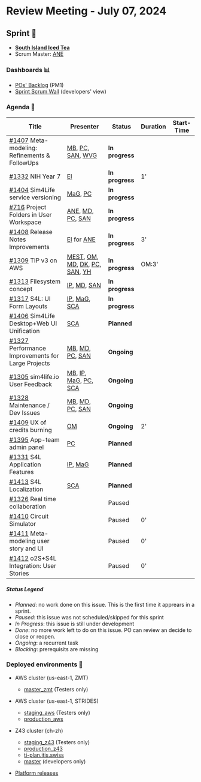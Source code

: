 # Review Meeting - July 07, 2024


## Sprint 🏃
- [**South Island Iced Tea**](https://www.wowhead.com/item=62672/south-island-iced-tea)
- Scrum Master: [ANE]

### Dashboards 📊

- [POs' Backlog](https://github.com/orgs/ITISFoundation/projects/15/views/14) (PM1)
- [Sprint Scrum Wall](https://github.com/orgs/ITISFoundation/projects/15/views/11) (developers' view)

### Agenda 📝

| Title                                               | Presenter                                          | Status          | Duration | Start-Time |
|-----------------------------------------------------|----------------------------------------------------|-----------------|----------|------------|
| [#1407] Meta-modeling: Refinements & FollowUps      | [MB], [PC], [SAN], [WVG]                           | **In progress** |          |            |
| [#1332] NIH Year 7                                  | [EI]                                               | **In progress** | 1'         |          |
| [#1404] Sim4Life service versioning                 | [MaG], [PC]                                        | **In progress** |          |            |
| [#716] Project Folders in User Workspace            | [ANE], [MD], [PC], [SAN]                           | **In progress** |          |            |
| [#1408] Release Notes Improvements                  | [EI] for [ANE]                                     | **In progress** | 3'       |            |
| [#1309] TIP v3 on AWS                               | [MEST], [OM], [MD], [DK], [PC], [SAN], [YH]        | **In progress** | OM:3'    |            |
| [#1313] Filesystem concept                          | [IP], [MD], [SAN]                                  | **In progress** |          |            |
| [#1317] S4L: UI Form Layouts                        | [IP], [MaG], [SCA]                                 | **In progress** |          |            |
| [#1406] Sim4Life Desktop+Web UI Unification         | [SCA]                                              | **Planned**     |          |            |
| [#1327] Performance Improvements for Large Projects | [MB], [MD], [PC], [SAN]                            | **Ongoing**     |          |            |
| [#1305] sim4life.io User Feedback                   | [MB], [IP], [MaG], [PC], [SCA]                     | **Ongoing**     |          |            |
| [#1328] Maintenance / Dev Issues                    | [MB], [MD], [PC], [SAN]                            | **Ongoing**     |          |            |
| [#1409] UX of credits burning                       | [OM]                                               | **Ongoing**     | 2'       |            |
| [#1395] App-team admin panel                        | [PC]                                               | **Planned**     |          |            |
| [#1331] S4L Application Features                    | [IP], [MaG]                                        | **Planned**     |          |            |
| [#1413] S4L Localization                            | [SCA]                                              | **Planned**     |          |            |
| [#1326] Real time collaboration                     |                                                    | Paused          |          |            |
| [#1410] Circuit Simulator                           |                                                    | Paused          | 0'       |            |
| [#1411] Meta-modeling user story and UI             |                                                    | Paused          | 0'       |            |
| [#1412] o2S+S4L Integration: User Stories           |                                                    | Paused          | 0'       |            |


[#1407]: https://github.com/ITISFoundation/osparc-issues/issues/1407
[#1332]: https://github.com/ITISFoundation/osparc-issues/issues/1332
[#1404]: https://github.com/ITISFoundation/osparc-issues/issues/1404
[#716]: https://github.com/ITISFoundation/osparc-issues/issues/716
[#1408]: https://github.com/ITISFoundation/osparc-issues/issues/1408
[#1309]: https://github.com/ITISFoundation/osparc-issues/issues/1309
[#1313]: https://github.com/ITISFoundation/osparc-issues/issues/1313
[#1317]: https://github.com/ITISFoundation/osparc-issues/issues/1317
[#1406]: https://github.com/ITISFoundation/osparc-issues/issues/1406
[#1327]: https://github.com/ITISFoundation/osparc-issues/issues/1327
[#1305]: https://github.com/ITISFoundation/osparc-issues/issues/1305
[#1328]: https://github.com/ITISFoundation/osparc-issues/issues/1328
[#1409]: https://github.com/ITISFoundation/osparc-issues/issues/1409
[#1395]: https://github.com/ITISFoundation/osparc-issues/issues/1395
[#1331]: https://github.com/ITISFoundation/osparc-issues/issues/1331
[#1413]: https://github.com/ITISFoundation/osparc-issues/issues/1413
[#1326]: https://github.com/ITISFoundation/osparc-issues/issues/1326
[#1410]: https://github.com/ITISFoundation/osparc-issues/issues/1410
[#1411]: https://github.com/ITISFoundation/osparc-issues/issues/1411
[#1412]: https://github.com/ITISFoundation/osparc-issues/issues/1412

[ANE]:https://github.com/GitHK
[BL]:https://github.com/dyollb
[DK]:https://github.com/mrnicegyu11
[EI]:https://github.com/elisabettai
[IP]:https://github.com/ignapas
[MB]:https://github.com/bisgaard-itis
[MD]:https://github.com/matusdrobuliak66
[MEST]:https://github.com/Konohana0608
[MaG]:https://github.com/mguidon
[OM]:https://github.com/odeimaiz
[PC]:https://github.com/pcrespov
[SAN]:https://github.com/sanderegg
[SB]:https://github.com/sbenkler
[SCA]:https://github.com/SCA-ZMT
[TN]:https://github.com/newton1985
[WVG]:https://github.com/wvangeit
[YH]:https://github.com/YuryHrytsuk



##### Status Legend

- _Planned_: no work done on this issue. This is the first time it apprears in a sprint.
- _Paused_: this issue was not scheduled/skipped for this sprint
- _In Progress_: this issue is still under development
- _Done_: no more work left to do on this issue. PO can review an decide to close or reopen.
- _Ongoing_: a recurrent task
- _Blocking_: prerequisits are missing

### Deployed environments 🚀

- AWS cluster (us-east-1, ZMT)
  - [master_zmt](https://sim4life.io) (Testers only)
- AWS cluster (us-east-1, STRIDES)
  - [staging_aws](https://staging.osparc.io) (Testers only)
  - [production_aws](https://osparc.io)
- Z43 cluster (ch-zh)
  - [staging_z43](http://osparc-staging.speag.com) (Testers only)
  - [production_z43](http://osparc.speag.com)
  - [ti-plan.itis.swiss](http://ti-plan.itis.swiss)
  - [master](https://osparc-master.speag.com) (developers only)

- [Platform releases](https://github.com/ITISFoundation/osparc-simcore/releases)
